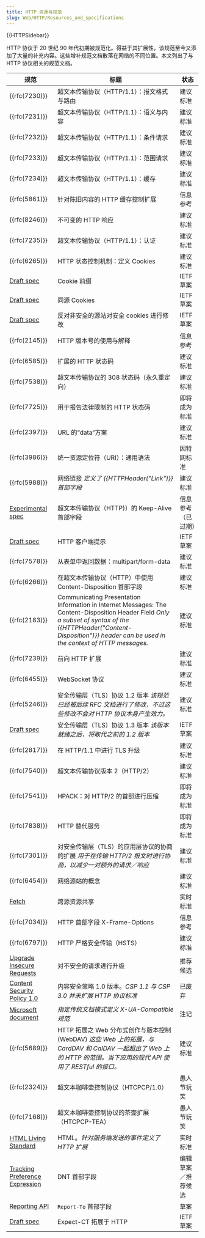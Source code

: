 ```yaml
---
title: HTTP 资源与规范
slug: Web/HTTP/Resources_and_specifications
---
```


{{HTTPSidebar}}

HTTP 协议于 20 世纪 90 年代初期被规范化。得益于其扩展性，该规范至今又添加了大量的补充内容。这些增补规范文档散落在网络的不同位置。本文列出了与 HTTP 协议相关的规范文档。

| 规范                                                                                                   | 标题                                                                                                                                                                                                                         | 状态               |
| ------------------------------------------------------------------------------------------------------ | ---------------------------------------------------------------------------------------------------------------------------------------------------------------------------------------------------------------------------- | ------------------ |
| {{rfc(7230)}}                                                                                          | 超文本传输协议（HTTP/1.1）：报文格式与路由                                                                                                                                                                                   | 建议标准           |
| {{rfc(7231)}}                                                                                          | 超文本传输协议（HTTP/1.1）：语义与内容                                                                                                                                                                                       | 建议标准           |
| {{rfc(7232)}}                                                                                          | 超文本传输协议（HTTP/1.1）：条件请求                                                                                                                                                                                         | 建议标准           |
| {{rfc(7233)}}                                                                                          | 超文本传输协议（HTTP/1.1）：范围请求                                                                                                                                                                                         | 建议标准           |
| {{rfc(7234)}}                                                                                          | 超文本传输协议（HTTP/1.1）：缓存                                                                                                                                                                                             | 建议标准           |
| {{rfc(5861)}}                                                                                          | 针对陈旧内容的 HTTP 缓存控制扩展                                                                                                                                                                                             | 信息参考           |
| {{rfc(8246)}}                                                                                          | 不可变的 HTTP 响应                                                                                                                                                                                                           | 建议标准           |
| {{rfc(7235)}}                                                                                          | 超文本传输协议（HTTP/1.1）：认证                                                                                                                                                                                             | 建议标准           |
| {{rfc(6265)}}                                                                                          | HTTP 状态控制机制：定义 Cookies                                                                                                                                                                                              | 建议标准           |
| [Draft spec](https://tools.ietf.org/html/draft-ietf-httpbis-cookie-prefixes-00)                        | Cookie 前缀                                                                                                                                                                                                                  | IETF 草案          |
| [Draft spec](https://tools.ietf.org/html/draft-ietf-httpbis-cookie-same-site-00)                       | 同源 Cookies                                                                                                                                                                                                                 | IETF 草案          |
| [Draft spec](https://tools.ietf.org/html/draft-ietf-httpbis-cookie-alone-01)                           | 反对非安全的源站对安全 cookies 进行修改                                                                                                                                                                                      | IETF 草案          |
| {{rfc(2145)}}                                                                                          | HTTP 版本号的使用与解释                                                                                                                                                                                                      | 信息参考           |
| {{rfc(6585)}}                                                                                          | 扩展的 HTTP 状态码                                                                                                                                                                                                           | 建议标准           |
| {{rfc(7538)}}                                                                                          | 超文本传输协议的 308 状态码（永久重定向）                                                                                                                                                                                    | 建议标准           |
| {{rfc(7725)}}                                                                                          | 用于报告法律限制的 HTTP 状态码                                                                                                                                                                                               | 即将成为标准       |
| {{rfc(2397)}}                                                                                          | URL 的“data“方案                                                                                                                                                                                                             | 建议标准           |
| {{rfc(3986)}}                                                                                          | 统一资源定位符（URI）：通用语法                                                                                                                                                                                              | 因特网标准         |
| {{rfc(5988)}}                                                                                          | 网络链接 _定义了 {{HTTPHeader("Link")}} 首部字段_                                                                                                                                                                            | 建议标准           |
| [Experimental spec](https://tools.ietf.org/id/draft-thomson-hybi-http-timeout-01.html)                 | 超文本传输协议（HTTP)）的 Keep-Alive 首部字段                                                                                                                                                                                | 信息参考（已过期） |
| [Draft spec](http://httpwg.org/http-extensions/client-hints.html)                                      | HTTP 客户端提示                                                                                                                                                                                                              | IETF 草案          |
| {{rfc(7578)}}                                                                                          | 从表单中返回数据：multipart/form-data                                                                                                                                                                                        | 建议标准           |
| {{rfc(6266)}}                                                                                          | 在超文本传输协议（HTTP）中使用 Content-Disposition 首部字段                                                                                                                                                                  | 建议标准           |
| {{rfc(2183)}}                                                                                          | Communicating Presentation Information in Internet Messages: The Content-Disposition Header Field _Only a subset of syntax of the {{HTTPHeader("Content-Disposition")}} header can be used in the context of HTTP messages._ | 建议标准           |
| {{rfc(7239)}}                                                                                          | 前向 HTTP 扩展                                                                                                                                                                                                               | 建议标准           |
| {{rfc(6455)}}                                                                                          | WebSocket 协议                                                                                                                                                                                                               | 建议标准           |
| {{rfc(5246)}}                                                                                          | 安全传输层（TLS）协议 1.2 版本 _该规范已经被后续 RFC 文档进行了修改，不过这些修改不会对 HTTP 协议本身产生效力。_                                                                                                             | 建议标准           |
| [Draft spec](<https://tlswg.github.io/tls13-spec/)>)                                                   | 安全传输层（TLS）协议 1.3 版本 _该版本就绪之后，将取代之前的 1.2 版本_                                                                                                                                                       | IETF 草案          |
| {{rfc(2817)}}                                                                                          | 在 HTTP/1.1 中进行 TLS 升级                                                                                                                                                                                                  | 建议标准           |
| {{rfc(7540)}}                                                                                          | 超文本传输协议版本 2（HTTP/2）                                                                                                                                                                                               | 建议标准           |
| {{rfc(7541)}}                                                                                          | HPACK：对 HTTP/2 的首部进行压缩                                                                                                                                                                                              | 即将成为标准       |
| {{rfc(7838)}}                                                                                          | HTTP 替代服务                                                                                                                                                                                                                | 即将成为标准       |
| {{rfc(7301)}}                                                                                          | 对安全传输层（TLS）的应用层协议的协商的扩展 _用于在传输 HTTP/2 报文时进行协商，以减少一对额外的请求／响应_                                                                                                                   | 建议标准           |
| {{rfc(6454)}}                                                                                          | 网络源站的概念                                                                                                                                                                                                               | 建议标准           |
| [Fetch](https://fetch.spec.whatwg.org/#cors-protocol)                                                  | 跨源资源共享                                                                                                                                                                                                                 | 实时标准           |
| {{rfc(7034)}}                                                                                          | HTTP 首部字段 X-Frame-Options                                                                                                                                                                                                | 信息参考           |
| {{rfc(6797)}}                                                                                          | HTTP 严格安全传输（HSTS）                                                                                                                                                                                                    | 建议标准           |
| [Upgrade Insecure Requests](https://w3c.github.io/webappsec-upgrade-insecure-requests/)                | 对不安全的请求进行升级                                                                                                                                                                                                       | 推荐候选           |
| [Content Security Policy 1.0](https://www.w3.org/TR/CSP1/)                                             | 内容安全策略 1.0 版本。_CSP 1.1 与 CSP 3.0 并未扩展 HTTP 协议标准_                                                                                                                                                           | 已废弃             |
| [Microsoft document](<https://msdn.microsoft.com/en-us/library/jj676915(v=vs.85).aspx>)                | _指定传统文档模式定义 X-UA-Compatible 规范_                                                                                                                                                                                  | 注记               |
| {{rfc(5689)}}                                                                                          | HTTP 拓展之 Web 分布式创作与版本控制 (WebDAV) _这些 Web 上的拓展，与 CardDAV 和 CalDAV 一起超出了 Web 上的 HTTP 的范围。当下应用的现代 API 使用了 RESTful 的接口。_                                                          | 建议标准           |
| {{rfc(2324)}}                                                                                          | 超文本咖啡壶控制协议（HTCPCP/1.0）                                                                                                                                                                                           | 愚人节玩笑         |
| {{rfc(7168)}}                                                                                          | 超文本咖啡壶控制协议的茶壶扩展（HTCPCP-TEA）                                                                                                                                                                                 | 愚人节玩笑         |
| [HTML Living Standard](https://html.spec.whatwg.org/multipage/)                                        | HTML。_针对服务端发送的事件定义了 HTTP 扩展_                                                                                                                                                                                 | 实时标准           |
| [Tracking Preference Expression](https://www.w3.org/2011/tracking-protection/drafts/tracking-dnt.html) | DNT 首部字段                                                                                                                                                                                                                 | 编辑草案／推荐候选 |
| [Reporting API](http://wicg.github.io/reporting/)                                                      | `Report-To` 首部字段                                                                                                                                                                                                         | 草案               |
| [Draft spec](https://tools.ietf.org/html/draft-ietf-httpbis-expect-ct-01)                              | Expect-CT 拓展于 HTTP                                                                                                                                                                                                        | IETF 草案          |
